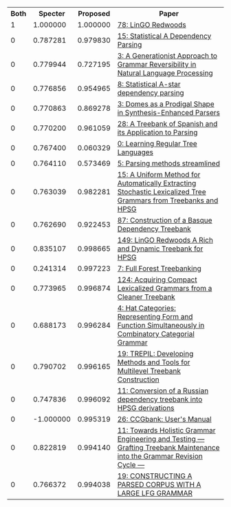<html><table><tr>
<th>Both</th>
<th>Specter</th>
<th>Proposed</th>
<th>Paper</th>
</tr>
<tr>
<td>1</td>
<td>1.000000</td>
<td>1.000000</td>
<td><a href="https://www.semanticscholar.org/paper/c359f98f4185836727174362931b912b7e84a20d">78: LinGO Redwoods</a></td>
</tr>
<tr>
<td>0</td>
<td>0.787281</td>
<td>0.979830</td>
<td><a href="https://www.semanticscholar.org/paper/b39222de94b653d5759a98379d0d57fe7d970eab">15: Statistical A Dependency Parsing</a></td>
</tr>
<tr>
<td>0</td>
<td>0.779944</td>
<td>0.727195</td>
<td><a href="https://www.semanticscholar.org/paper/7654cf2f3cd83c4891be097c603435bfbe9800f0">3: A Generationist Approach to Grammar Reversibility in Natural Language Processing</a></td>
</tr>
<tr>
<td>0</td>
<td>0.776856</td>
<td>0.954965</td>
<td><a href="https://www.semanticscholar.org/paper/29846aa1e34881ec4076af3560f5065c3894fdcf">8: Statistical A-star dependency parsing</a></td>
</tr>
<tr>
<td>0</td>
<td>0.770863</td>
<td>0.869278</td>
<td><a href="https://www.semanticscholar.org/paper/78eb94e6ff6350cd52a9383614e9e124b199c3f3">3: Domes as a Prodigal Shape in Synthesis-Enhanced Parsers</a></td>
</tr>
<tr>
<td>0</td>
<td>0.770200</td>
<td>0.961059</td>
<td><a href="https://www.semanticscholar.org/paper/2a85d44098f165c6f1a1e0712f96577608cc1415">28: A Treebank of Spanish and its Application to Parsing</a></td>
</tr>
<tr>
<td>0</td>
<td>0.767400</td>
<td>0.060329</td>
<td><a href="https://www.semanticscholar.org/paper/8ec426f1bfa53a3a82549de7b6c54e0a8476a328">0: Learning Regular Tree Languages</a></td>
</tr>
<tr>
<td>0</td>
<td>0.764110</td>
<td>0.573469</td>
<td><a href="https://www.semanticscholar.org/paper/aaed416aea1154a0ec4ce9737cdc986f812b7f9e">5: Parsing methods streamlined</a></td>
</tr>
<tr>
<td>0</td>
<td>0.763039</td>
<td>0.982281</td>
<td><a href="https://www.semanticscholar.org/paper/cce87be28e63d647067983a219b1fa4425cf4e81">15: A Uniform Method for Automatically Extracting Stochastic Lexicalized Tree Grammars from Treebanks and HPSG</a></td>
</tr>
<tr>
<td>0</td>
<td>0.762690</td>
<td>0.922453</td>
<td><a href="https://www.semanticscholar.org/paper/437f751172aec9f3e578df67a5574607744cde5a">87: Construction of a Basque Dependency Treebank</a></td>
</tr>
<tr>
<td>0</td>
<td>0.835107</td>
<td>0.998665</td>
<td><a href="https://www.semanticscholar.org/paper/df8868005d83400d380e93705b7bc403f6e8b1da">149: LinGO Redwoods A Rich and Dynamic Treebank for HPSG</a></td>
</tr>
<tr>
<td>0</td>
<td>0.241314</td>
<td>0.997223</td>
<td><a href="https://www.semanticscholar.org/paper/64c1d1a0e82a8695165c87fca6c26929bd86b258">7: Full Forest Treebanking</a></td>
</tr>
<tr>
<td>0</td>
<td>0.773965</td>
<td>0.996874</td>
<td><a href="https://www.semanticscholar.org/paper/5332134b56af552515548e7e2ea1923cd63a5805">124: Acquiring Compact Lexicalized Grammars from a Cleaner Treebank</a></td>
</tr>
<tr>
<td>0</td>
<td>0.688173</td>
<td>0.996284</td>
<td><a href="https://www.semanticscholar.org/paper/838ac707d1df45506021682b7e735cd9129bda56">4: Hat Categories: Representing Form and Function Simultaneously in Combinatory Categorial Grammar</a></td>
</tr>
<tr>
<td>0</td>
<td>0.790702</td>
<td>0.996165</td>
<td><a href="https://www.semanticscholar.org/paper/9ff66b6a71b41d1afd584d80ce75ff7854058703">19: TREPIL: Developing Methods and Tools for Multilevel Treebank Construction</a></td>
</tr>
<tr>
<td>0</td>
<td>0.747836</td>
<td>0.996092</td>
<td><a href="https://www.semanticscholar.org/paper/d2fa98d9e0e6d77ec2d5b60f1400f8fc4b9eb664">11: Conversion of a Russian dependency treebank into HPSG derivations</a></td>
</tr>
<tr>
<td>0</td>
<td>-1.000000</td>
<td>0.995319</td>
<td><a href="https://www.semanticscholar.org/paper/754cd707d9712df56880794b9b5e527cea132bcb">26: CCGbank: User's Manual</a></td>
</tr>
<tr>
<td>0</td>
<td>0.822819</td>
<td>0.994140</td>
<td><a href="https://www.semanticscholar.org/paper/1752310de4345abcee1a5d509245f8d35f3ed9ff">11: Towards Holistic Grammar Engineering and Testing — Grafting Treebank Maintenance into the Grammar Revision Cycle —</a></td>
</tr>
<tr>
<td>0</td>
<td>0.766372</td>
<td>0.994038</td>
<td><a href="https://www.semanticscholar.org/paper/1c7fe03b2739b3e78baf57a997e16b3192fbbc5b">19: CONSTRUCTING A PARSED CORPUS WITH A LARGE LFG GRAMMAR</a></td>
</tr>
</table></html>
